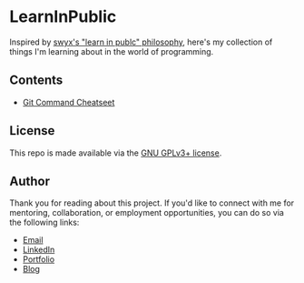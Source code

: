 # LearnInPublic

Inspired by [swyx's "learn in publc" philosophy](https://www.swyx.io/learn-in-public), here's my collection of things I'm learning about in the world of programming. 

## Contents 

* [Git Command Cheatseet](./git-cheatsheet.md)

## License

This repo is made available via the [GNU GPLv3+ license](./LICENSE).

## Author

Thank you for reading about this project. If you'd like to connect with me for mentoring, collaboration, or employment opportunities, you can do so via the following links:

- <a href="mailto:msg.for.anthony.p6ht3@simplelogin.com?subject=Nice GitHub Project&body=Hey Anthony, I saw your GitHub project. Let's talk!">Email</a>
- [LinkedIn](https://linkedin.com/in/anthonynanfito)
- [Portfolio](https://ananfito.github.io)
- [Blog](https://ananfito.hashnode.dev)
